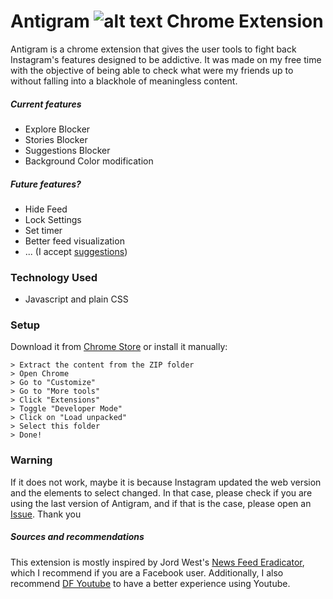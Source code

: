 # Antigram ![alt text][logo] Chrome Extension 

Antigram is a chrome extension that gives the user tools to fight back Instagram's features designed to be addictive. It was made on my free time with the objective of being able to check what were my friends up to without falling into a blackhole of meaningless content.

##### Current features
- Explore Blocker
- Stories Blocker
- Suggestions Blocker
- Background Color modification

##### Future features?
- Hide Feed
- Lock Settings
- Set timer
- Better feed visualization
- ... (I accept [suggestions](https://github.com/aymyo/antigram-extension/issues))

### Technology Used
- Javascript and plain CSS

### Setup
Download it from [Chrome Store](https://chrome.google.com/webstore/detail/antigram-explore-blocker/igbheapdmolhhmmklmkfjjjncmhihfjh?hl=es "Chrome Store") or install it manually:

```
> Extract the content from the ZIP folder
> Open Chrome 
> Go to "Customize"
> Go to "More tools"
> Click "Extensions" 
> Toggle "Developer Mode" 
> Click on "Load unpacked" 
> Select this folder 
> Done!
```

### Warning
If it does not work, maybe it is because Instagram updated the web version and the elements to select changed. In that case, please check if you are using the last version of Antigram, and if that is the case, please open an [Issue](https://github.com/aymyo/antigram-extension/issues). Thank you

[logo]: https://github.com/aymyo/antigram-extension/blob/main/images/ag32.png "Antigram Logo"

##### Sources and recommendations
This extension is mostly inspired by Jord West's [News Feed Eradicator](https://github.com/jordwest/news-feed-eradicator), which I recommend if you are a Facebook user. Additionally, I also recommend [DF Youtube](https://chrome.google.com/webstore/detail/df-tube-distraction-free/mjdepdfccjgcndkmemponafgioodelna?hl=en-US) to have a better experience using Youtube.
